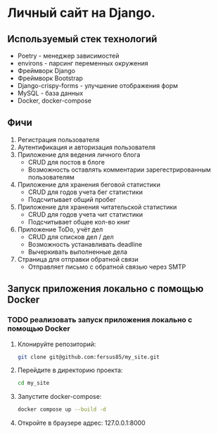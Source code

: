 # Личный сайт на Django. 

## Используемый стек технологий
- Poetry - менеджер зависимостей
- environs - парсинг переменных окружения
- Фреймворк Django
- Фреймворк Bootstrap
- Django-crispy-forms - улучшение отображения форм
- MySQL - база данных
- Docker, docker-compose

## Фичи
1. Регистрация пользователя
2. Аутентификация и авторизация пользователя
3. Приложение для ведения личного блога
      - CRUD для постов в блоге
      - Возможность оставлять комментарии зарегестрированным пользователям
4. Приложение для хранения беговой статистики
      - CRUD для годов учета бег статистики
      - Подсчитывает общий пробег
5. Приложение для хранения читательской статистики
      - CRUD для годов учета чит статистики
      - Подсчитывает общее кол-во книг
6. Приложение ToDo, учёт дел 
      - CRUD для списков дел / дел
      - Возможность устанавливать deadline
      - Вычеркивать выполненные дела
7. Страница для отправки обратной связи
      - Отправляет письмо с обратной связью через SMTP


## Запуск приложения локально с помощью Docker
### TODO реализовать запуск приложения локально с помощью Docker
1. Клонируйте репозиторий:
    ```bash
    git clone git@github.com:fersus85/my_site.git
    ```
2. Перейдите в директорию проекта:
    ```bash
    cd my_site
    ```
3. Запустите docker-compose:
    ```bash
    docker compose up --build -d
   ```
4. Откройте в браузере адрес: 127.0.0.1:8000
